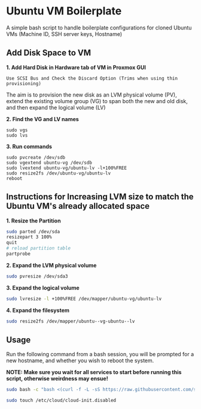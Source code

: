 # Ubuntu VM Boilerplate

A simple bash script to handle boilerplate configurations for cloned Ubuntu VMs (Machine ID, SSH server keys, Hostname)

## Add Disk Space to VM
**1. Add Hard Disk in Hardware tab of VM in Proxmox GUI**
```
Use SCSI Bus and Check the Discard Option (Trims when using thin provisioning)
```

The aim is to provision the new disk as an LVM physical volume (PV), extend the existing volume group (VG) to span both the new and old disk, and then expand the logical volume (LV)

**2. Find the VG and LV names**
```
sudo vgs
sudo lvs
```

**3. Run commands**
```
sudo pvcreate /dev/sdb
sudo vgextend ubuntu-vg /dev/sdb
sudo lvextend ubuntu-vg/ubuntu-lv -l+100%FREE
sudo resize2fs /dev/ubuntu-vg/ubuntu-lv
reboot
```

## Instructions for Increasing LVM size to match the Ubuntu VM's already allocated space

**1. Resize the Partition**
```sh
sudo parted /dev/sda
resizepart 3 100%
quit
# reload partition table
partprobe
```
**2. Expand the LVM physical volume**
```sh
sudo pvresize /dev/sda3
```

**3. Expand the logical volume**
```sh
sudo lvresize -l +100%FREE /dev/mapper/ubuntu-vg/ubuntu-lv
```

**4. Expand the filesystem**
```sh
sudo resize2fs /dev/mapper/ubuntu--vg-ubuntu--lv
```
## Usage

Run the following command from a bash session, you will be prompted for a new hostname, and whether you wish to reboot the system.

**NOTE: Make sure you wait for all services to start before running this script, otherwise weirdness may ensue!**

```sh
sudo bash -c "bash <(curl -f -L -sS https://raw.githubusercontent.com/shaunvaidyan/Ubuntu-VM/master/boilerplate/run.sh)"
```

```sh
sudo touch /etc/cloud/cloud-init.disabled
```
